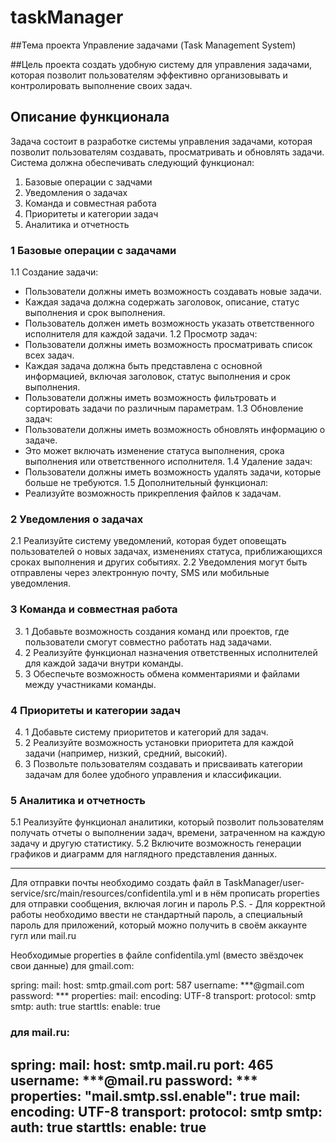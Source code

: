# taskManager

##Тема проекта
Управление задачами (Task Management System)

##Цель проекта 
создать удобную систему для управления задачами, 
которая позволит пользователям эффективно организовывать и контролировать выполнение своих задач.

## Описание функционала
Задача состоит в разработке системы управления задачами, 
которая позволит пользователям создавать, просматривать и обновлять задачи. 
Система должна обеспечивать следующий функционал:
1. Базовые операции с задчами
2. Уведомления о задачах
3. Команда и совместная работа
4. Приоритеты и категории задач
5. Аналитика и отчетность

### 1 Базовые операции с задачами
1.1 Создание задачи:
   - Пользователи должны иметь возможность создавать новые задачи.
   - Каждая задача должна содержать заголовок, описание, статус выполнения и срок выполнения.
   - Пользователь должен иметь возможность указать ответственного исполнителя для каждой задачи.
1.2 Просмотр задач:
   - Пользователи должны иметь возможность просматривать список всех задач.
   - Каждая задача должна быть представлена с основной информацией, включая заголовок, статус выполнения и срок выполнения.
   - Пользователи должны иметь возможность фильтровать и сортировать задачи по различным параметрам.
1.3 Обновление задач:
   - Пользователи должны иметь возможность обновлять информацию о задаче.
   - Это может включать изменение статуса выполнения, срока выполнения или ответственного исполнителя.
1.4 Удаление задач:
   - Пользователи должны иметь возможность удалять задачи, которые больше не требуются.
1.5 Дополнительный функционал:
 - Реализуйте возможность прикрепления файлов к задачам.

### 2 Уведомления о задачах
2.1 Реализуйте систему уведомлений, которая будет оповещать пользователей о новых задачах, изменениях статуса, приближающихся сроках выполнения и других событиях.
2.2 Уведомления могут быть отправлены через электронную почту, SMS или мобильные уведомления.

### 3 Команда и совместная работа
3. 1 Добавьте возможность создания команд или проектов, где пользователи смогут совместно работать над задачами.
3. 2 Реализуйте функционал назначения ответственных исполнителей для каждой задачи внутри команды.
3. 3 Обеспечьте возможность обмена комментариями и файлами между участниками команды.

### 4 Приоритеты и категории задач
4. 1 Добавьте систему приоритетов и категорий для задач.
4. 2 Реализуйте возможность установки приоритета для каждой задачи (например, низкий, средний, высокий).
4. 3 Позвольте пользователям создавать и присваивать категории задачам для более удобного управления и классификации.

### 5 Аналитика и отчетность
5.1 Реализуйте функционал аналитики, который позволит пользователям получать отчеты о выполнении задач, времени, затраченном на каждую задачу и другую статистику.
5.2 Включите возможность генерации графиков и диаграмм для наглядного представления данных.

------------------------------------------------------------------------------
   Для отправки почты необходимо создать файл в 
TaskManager/user-service/src/main/resources/confidentila.yml 
и в нём прописать properties для отправки сообщения, включая логин и пароль
P.S. - Для корректной работы необходимо ввести не стандартный пароль, 
а специальный пароль для приложений, который можно получить в своём 
аккаунте гугл или mail.ru

   Необходимые properties в файле confidentila.yml (вместо звёздочек свои данные)
                                            для gmail.com:

 spring:
     mail:
        host: smtp.gmail.com
        port: 587
        username: ***@gmail.com
        password: ***
        properties:
            mail:
                encoding: UTF-8
                transport:
                    protocol: smtp
                smtp:
                    auth: true
                    starttls:
                        enable: true

###                                        для mail.ru:

spring:
  mail:
    host: smtp.mail.ru
    port: 465
    username: ***@mail.ru
    password: ***
    properties:
      "mail.smtp.ssl.enable": true
      mail:
        encoding: UTF-8
        transport:
          protocol: smtp
        smtp:
          auth: true
          starttls:
            enable: true
------------------------------------------------------------------------------
